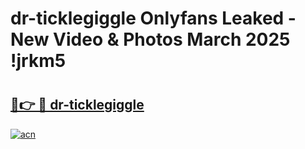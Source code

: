# dr-ticklegiggle Onlyfans Leaked - New Video & Photos March 2025 !jrkm5

# <h2><a href="https://dqy4mc.iuczelnia.edu.pl?title=dr-ticklegiggle&ref=jrkm5">🔗👉 🔴 dr-ticklegiggle</a></h2>

[![acn](https://github.com/user-attachments/assets/0f9c940e-d8b0-45ae-aac7-cd30a18b3e1c)](https://dqy4mc.iuczelnia.edu.pl?title=dr-ticklegiggle&ref=jrkm5)

